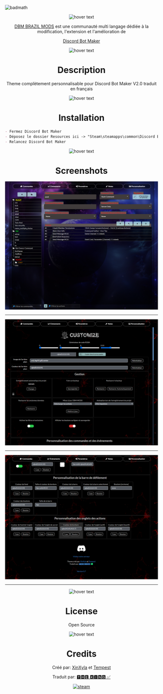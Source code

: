 ![badmath](https://img.shields.io/github/languages/top/lernantino/badmath)

<p align="center">
  <img src="https://cdn.discordapp.com/attachments/1042197137598976111/1091765843450413167/French-DBM.png" width="350" title="hover text">
</p>

<p align="center">
<a href="https://discord.gg/HBc9u9tktd" rel="nofollow">DBM BRAZIL MODS</a> est une communauté multi langage dédiée à la modification, l'extension et l'amélioration de
</p>
<p align="center">
<a href="https://store.steampowered.com/app/682130/Discord_Bot_Maker" rel="nofollow">Discord Bot Maker</a>
</p>

<p align="center">
  <img src="https://cdn.discordapp.com/attachments/1042197137598976111/1092031705453436928/blank.png" width="50" title="hover text">
</p>

<h1 align="center">Description</h1>

<p align="center">Theme complètement personnalisable pour Discord Bot Maker V2.0 traduit en français</p>

<p align="center">
  <img src="https://cdn.discordapp.com/attachments/1042197137598976111/1092031705453436928/blank.png" width="50" title="hover text">
</p>

<h1 align="center">Installation</h1>

```md
- Fermez Discord Bot Maker
- Déposez le dossier Resources ici -> "Steam\steamapps\common\Discord Bot Maker"
- Relancez Discord Bot Maker
```
<p align="center">
  <img src="https://cdn.discordapp.com/attachments/1042197137598976111/1092031705453436928/blank.png" width="50" title="hover text">
</p>

<h1 align="center">Screenshots</h1>

![Screen0](Screenshots/04.png)

---
![Screen1](Screenshots/02.png)

---
![Screen2](Screenshots/03.png)

---

<p align="center">
  <img src="https://cdn.discordapp.com/attachments/1042197137598976111/1092031705453436928/blank.png" width="50" title="hover text">
</p>

<h1 align="center">License</h1>
<p align="center">Open Source</p>

<p align="center">
  <img src="https://cdn.discordapp.com/attachments/1042197137598976111/1092031705453436928/blank.png" width="50" title="hover text">
</p>

<h1 align="center">Credits</h1>
<p align="center">
  Créé par: <a href="https://discord.com/users/172782058396057602" rel="nofollow">XinXyla</a> et <a href="https://discord.com/users/321400509326032897" rel="nofollow">Tempest</a>
  </p>
<p align="center">Traduit par: <a href="https://discord.com/users/1042087216979116032" rel="nofollow">🆃🅷🅴 🅺🅸🅽🅶 ✅</a>
  </p>
<p align="center">
  <a href="https://disboard.org/fr/server/1042184752674918520" target="_blank" rel="noreferrer"> <img src="https://cdn.discordapp.com/attachments/1042197137598976111/1092019949985337484/discord-loop.gif" alt="steam" width="150" height="150"/>
  </p>
